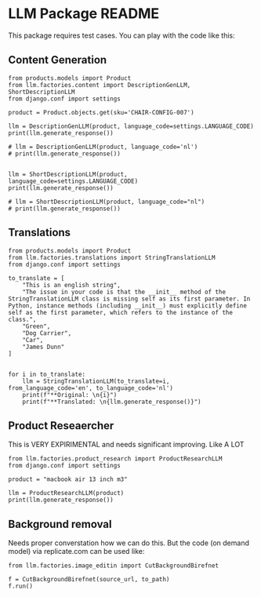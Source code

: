 # LLM Package README

This package requires test cases. You can play with the code like this:

## Content Generation

```
from products.models import Product
from llm.factories.content import DescriptionGenLLM, ShortDescriptionLLM
from django.conf import settings

product = Product.objects.get(sku='CHAIR-CONFIG-007')

llm = DescriptionGenLLM(product, language_code=settings.LANGUAGE_CODE)
print(llm.generate_response())

# llm = DescriptionGenLLM(product, language_code='nl')
# print(llm.generate_response())


llm = ShortDescriptionLLM(product, language_code=settings.LANGUAGE_CODE)
print(llm.generate_response())

# llm = ShortDescriptionLLM(product, language_code="nl")
# print(llm.generate_response())
```

## Translations
```
from products.models import Product
from llm.factories.translations import StringTranslationLLM
from django.conf import settings

to_translate = [
	"This is an english string",
	"The issue in your code is that the __init__ method of the StringTranslationLLM class is missing self as its first parameter. In Python, instance methods (including __init__) must explicitly define self as the first parameter, which refers to the instance of the class.",
	"Green",
	"Dog Carrier",
	"Car",
	"James Dunn"
]


for i in to_translate:
	llm = StringTranslationLLM(to_translate=i, from_language_code='en', to_language_code='nl')
	print(f"**Original: \n{i}")
	print(f"**Translated: \n{llm.generate_response()}")

```
## Product Reseaercher

This is VERY EXPIRIMENTAL and needs significant improving.  Like A LOT

```
from llm.factories.product_research import ProductResearchLLM
from django.conf import settings

product = "macbook air 13 inch m3"

llm = ProductResearchLLM(product)
print(llm.generate_response())
```

## Background removal

Needs proper converstation how we can do this.  But the code (on demand model) via replicate.com can be used like:

```
from llm.factories.image_editin import CutBackgroundBirefnet

f = CutBackgroundBirefnet(source_url, to_path)
f.run()
```